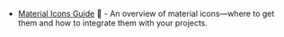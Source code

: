 * [Material Icons Guide](https://google.github.io/material-design-icons/) :gift_heart: - An overview of material icons—where to get them and how to integrate them with your projects.
